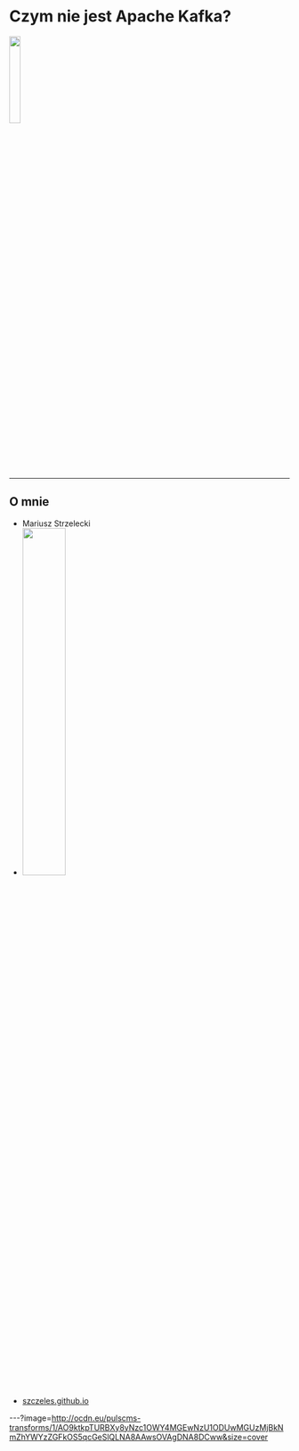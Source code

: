 # Czym nie jest Apache Kafka?

<img src="http://day.torun.jug.pl/wp-content/uploads/2017/03/jug5d_2.png" width="20%" />

---

## O mnie

<ul>
<li class="fragment">Mariusz Strzelecki</li>
<li class="fragment"><img src="http://assets1.dxc.technology/newsroom/images/dxc_logo_hz_blk_rgb_300.png", width="40%" /></li>
<li class="fragment"><a href="https://szczeles.github.io/">szczeles.github.io</a></li>
</ul>

---?image=http://ocdn.eu/pulscms-transforms/1/AO9ktkpTURBXy8yNzc1OWY4MGEwNzU1ODUwMGUzMjBkNmZhYWYzZGFkOS5qcGeSlQLNA8AAwsOVAgDNA8DCww&size=cover
